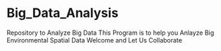 # Big_Data_Analysis
Repository to Analyze Big Data
This Program is to help you Anlayze Big Environmental Spatial Data
Welcome and Let Us Collaborate
